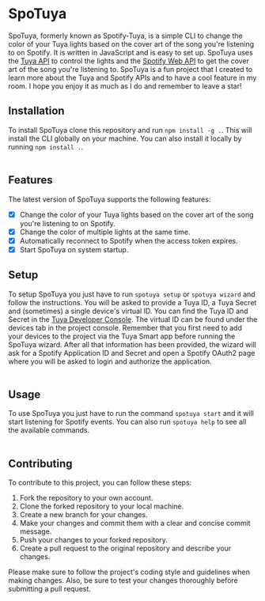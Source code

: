 # SpoTuya

SpoTuya, formerly known as Spotify-Tuya, is a simple CLI to change the color of your Tuya lights based on the cover art
of the song you're listening to on Spotify. It is written in JavaScript and is easy to set up. SpoTuya uses
the [Tuya API](https://developer.tuya.com/en/docs/cloud/cloudapi?id=K9i5ql6waswzq) to control the lights and
the [Spotify Web API](https://developer.spotify.com/documentation/web-api/) to get the cover art of the song you're
listening to. SpoTuya is a fun project that I created to learn more about the Tuya and Spotify APIs and to have a cool
feature in my room. I hope you enjoy it as much as I do and remember to leave a star!<br>

## Installation

To install SpoTuya clone this repository and run `npm install -g .`. This will install the CLI globally on your machine.
You can also install it locally by running `npm install .`.<br>
<br>

## Features

The latest version of SpoTuya supports the following features:

- [x] Change the color of your Tuya lights based on the cover art of the song you're listening to on Spotify.
- [x] Change the color of multiple lights at the same time.
- [x] Automatically reconnect to Spotify when the access token expires.
- [x] Start SpoTuya on system startup.
  <br>

## Setup

To setup SpoTuya you just have to run `spotuya setup` or `spotuya wizard` and follow the instructions. You will be asked
to provide a Tuya ID, a Tuya Secret and (sometimes) a single device's virtual ID. You can find the Tuya ID and Secret in
the [Tuya Developer Console](https://iot.tuya.com/cloud). The virtual ID can be found under the devices tab in the
project console. Remember that you first need to add your devices to the project via the Tuya Smart app before running
the SpoTuya wizard. After all that information has been provided, the wizard will ask for a Spotify Application ID and
Secret and open a Spotify OAuth2 page where you will be asked to login and authorize the application.<br>
<br>

## Usage

To use SpoTuya you just have to run the command `spotuya start` and it will start listening for Spotify events. You can
also run `spotuya help` to see all the available commands.<br>
<br>

## Contributing

To contribute to this project, you can follow these steps:

1. Fork the repository to your own account.
2. Clone the forked repository to your local machine.
3. Create a new branch for your changes.
4. Make your changes and commit them with a clear and concise commit message.
5. Push your changes to your forked repository.
6. Create a pull request to the original repository and describe your changes.

Please make sure to follow the project's coding style and guidelines when making changes. Also, be sure to test your
changes thoroughly before submitting a pull request.
